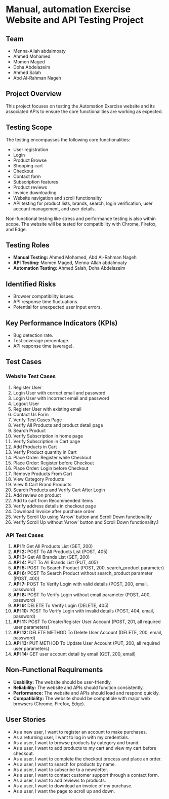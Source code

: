 # Manual, automation Exercise Website and API Testing Project

## Team

* Menna-Allah abdalmoaty
* Ahmed Mohamed
* Momen Maged
* Doha Abdelazeim
* Ahmed Salah
* Abd Al-Rahman Nageh

## Project Overview

This project focuses on testing the Automation Exercise website and its associated APIs to ensure the core functionalities are working as expected.

## Testing Scope

The testing encompasses the following core functionalities:

* User registration
* Login
* Product Browse
* Shopping cart
* Checkout
* Contact form
* Subscription features
* Product reviews
* Invoice downloading
* Website navigation and scroll functionality
* API testing for product lists, brands, search, login verification, user account management, and user details.

Non-functional testing like stress and performance testing is also within scope. The website will be tested for compatibility with Chrome, Firefox, and Edge.

## Testing Roles

* **Manual Testing:** Ahmed Mohamed, Abd Al-Rahman Nageh
* **API Testing:** Momen Maged, Menna-Allah abdalmoaty
* **Automation Testing:** Ahmed Salah, Doha Abdelazeim

## Identified Risks

* Browser compatibility issues.
* API response time fluctuations.
* Potential for unexpected user input errors.

## Key Performance Indicators (KPIs)

* Bug detection rate.
* Test coverage percentage.
* API response time (average).

## Test Cases

### Website Test Cases

1.  Register User
2.  Login User with correct email and password
3.  Login User with incorrect email and password
4.  Logout User
5.  Register User with existing email
6.  Contact Us Form
7.  Verify Test Cases Page
8.  Verify All Products and product detail page
9.  Search Product
10. Verify Subscription in home page
11. Verify Subscription in Cart page
12. Add Products in Cart
13. Verify Product quantity in Cart
14. Place Order: Register while Checkout
15. Place Order: Register before Checkout
16. Place Order: Login before Checkout
17. Remove Products From Cart
18. View Category Products
19. View & Cart Brand Products
20. Search Products and Verify Cart After Login
21. Add review on product
22. Add to cart from Recommended items
23. Verify address details in checkout page
24. Download Invoice after purchase order
25. Verify Scroll Up using 'Arrow' button and Scroll Down functionality
26. Verify Scroll Up without 'Arrow' button and Scroll Down functionality.1

### API Test Cases

1.  **API 1:** Get All Products List (GET, 200)
2.  **API 2:** POST To All Products List (POST, 405)
3.  **API 3:** Get All Brands List (GET, 200)
4.  **API 4:** PUT To All Brands List (PUT, 405)
5.  **API 5:** POST To Search Product (POST, 200, search\_product parameter)
6.  **API 6:** POST To Search Product without search\_product parameter (POST, 400)
7.  **API 7:** POST To Verify Login with valid details (POST, 200, email, password)
8.  **API 8:** POST To Verify Login without email parameter (POST, 400, password)
9.  **API 9:** DELETE To Verify Login (DELETE, 405)
10. **API 10:** POST To Verify Login with invalid details (POST, 404, email, password)
11. **API 11:** POST To Create/Register User Account (POST, 201, all required user parameters)
12. **API 12:** DELETE METHOD To Delete User Account (DELETE, 200, email, password)
13. **API 13:** PUT METHOD To Update User Account (PUT, 200, all required user parameters)
14. **API 14:** GET user account detail by email (GET, 200, email)

## Non-Functional Requirements

* **Usability:** The website should be user-friendly.
* **Reliability:** The website and APIs should function consistently.
* **Performance:** The website and APIs should load and respond quickly.
* **Compatibility:** The website should be compatible with major web browsers (Chrome, Firefox, Edge).

## User Stories

* As a new user, I want to register an account to make purchases.
* As a returning user, I want to log in with my credentials.
* As a user, I want to browse products by category and brand.
* As a user, I want to add products to my cart and view my cart before checkout.
* As a user, I want to complete the checkout process and place an order.
* As a user, I want to search for products by name.
* As a user, I want to subscribe to a newsletter.
* As a user, I want to contact customer support through a contact form.
* As a user, I want to add reviews to products.
* As a user, I want to download an invoice of my purchase.
* As a user, I want the page to scroll up and down.
